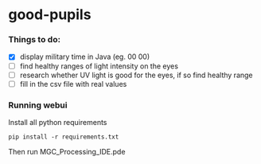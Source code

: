 # good-pupils

### Things to do:
- [X] display military time in Java (eg. 00 00)
- [ ] find healthy ranges of light intensity on the eyes
- [ ] research whether UV light is good for the eyes, if so find healthy range
- [ ] fill in the csv file with real values

### Running webui

Install all python requirements
```
pip install -r requirements.txt
```

Then run MGC_Processing_IDE.pde
